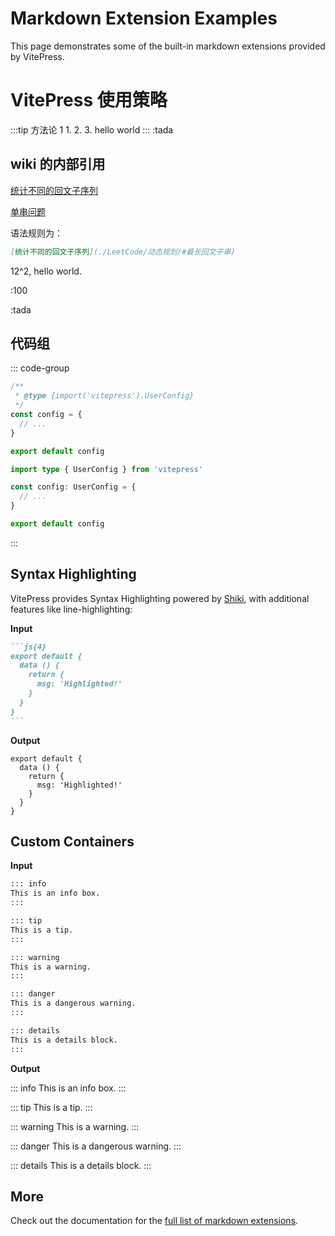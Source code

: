 # Markdown Extension Examples

This page demonstrates some of the built-in markdown extensions provided by VitePress.

# VitePress 使用策略
:::tip 方法论 1
1. 
2. 
3.  hello world
:::
:tada

## wiki 的内部引用
[统计不同的回文子序列](./LeetCode/动态规划/背包DP/#474-一和零)

[单串问题](/LeetCode/双指针、滑动窗口和二分/滑动窗口#lc-3-无重复字符的最长子串)

语法规则为：

```md
[统计不同的回文子序列](./LeetCode/动态规划/#最长回文子串)
```
12^2, hello world.

:100

:tada

## 代码组
::: code-group
```js [config.js]
/**
 * @type {import('vitepress').UserConfig}
 */
const config = {
  // ...
}

export default config
```

```ts [config.ts]
import type { UserConfig } from 'vitepress'

const config: UserConfig = {
  // ...
}

export default config
```
:::

## Syntax Highlighting

VitePress provides Syntax Highlighting powered by [Shiki](https://github.com/shikijs/shiki), with additional features
like line-highlighting:

**Input**

````md
```js{4}
export default {
  data () {
    return {
      msg: 'Highlighted!'
    }
  }
}
```
````

**Output**

```js{4}
export default {
  data () {
    return {
      msg: 'Highlighted!'
    }
  }
}
```

## Custom Containers

**Input**

```md
::: info
This is an info box.
:::

::: tip
This is a tip.
:::

::: warning
This is a warning.
:::

::: danger
This is a dangerous warning.
:::

::: details
This is a details block.
:::
```

**Output**

::: info
This is an info box.
:::

::: tip
This is a tip.
:::

::: warning
This is a warning.
:::

::: danger
This is a dangerous warning.
:::

::: details
This is a details block.
:::

## More

Check out the documentation for the [full list of markdown extensions](https://vitepress.dev/guide/markdown).
